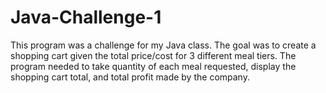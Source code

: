 # Java-Challenge-1
This program was a challenge for my Java class. The goal was to create a shopping cart 
given the total price/cost for 3 different meal tiers. The program needed to take quantity
of each meal requested, display the shopping cart total, and total profit made
by the company. 
